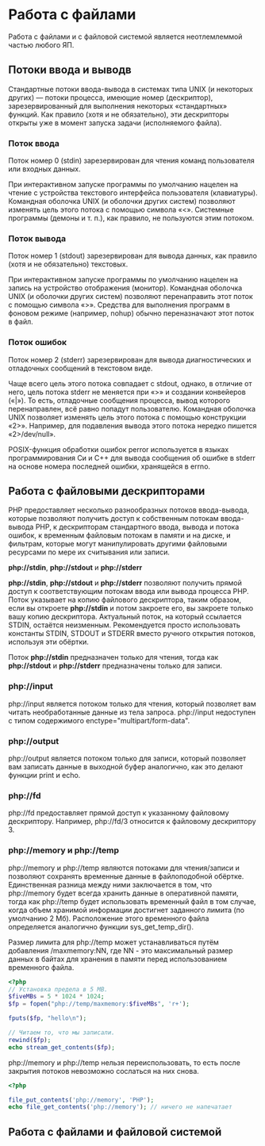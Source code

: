 # Работа с файлами

Работа с файлами и с файловой системой является неотлемлеммой частью любого ЯП.

## Потоки ввода и выводв

Стандартные потоки ввода-вывода в системах типа UNIX (и некоторых других) — потоки процесса, имеющие номер (дескриптор), зарезервированный для выполнения некоторых «стандартных» функций. Как правило (хотя и не обязательно), эти дескрипторы открыты уже в момент запуска задачи (исполняемого файла).

### Поток ввода

Поток номер 0 (stdin) зарезервирован для чтения команд пользователя или входных данных.

При интерактивном запуске программы по умолчанию нацелен на чтение с устройства текстового интерфейса пользователя (клавиатуры). Командная оболочка UNIX (и оболочки других систем) позволяют изменять цель этого потока с помощью символа «<». Системные программы (демоны и т. п.), как правило, не пользуются этим потоком.

### Поток вывода

Поток номер 1 (stdout) зарезервирован для вывода данных, как правило (хотя и не обязательно) текстовых.

При интерактивном запуске программы по умолчанию нацелен на запись на устройство отображения (монитор). Командная оболочка UNIX (и оболочки других систем) позволяют перенаправить этот поток с помощью символа «>». Средства для выполнения программ в фоновом режиме (например, nohup) обычно переназначают этот поток в файл.

### Поток ошибок

Поток номер 2 (stderr) зарезервирован для вывода диагностических и отладочных сообщений в текстовом виде.

Чаще всего цель этого потока совпадает с stdout, однако, в отличие от него, цель потока stderr не меняется при «>» и создании конвейеров («|»). То есть, отладочные сообщения процесса, вывод которого перенаправлен, всё равно попадут пользователю. Командная оболочка UNIX позволяет изменять цель этого потока с помощью конструкции «2>». Например, для подавления вывода этого потока нередко пишется «2>/dev/null».

POSIX-функция обработки ошибок perror используется в языках программирования Си и C++ для вывода сообщения об ошибке в stderr на основе номера последней ошибки, хранящейся в errno.

## Работа с файловыми дескрипторами

PHP предоставляет несколько разнообразных потоков ввода-вывода, которые позволяют получить доступ к собственным потокам ввода-вывода PHP, к дескрипторам стандартного ввода, вывода и потока ошибок, к временным файловым потокам в памяти и на диске, и фильтрам, которые могут манипулировать другими файловыми ресурсами по мере их считывания или записи.

**php://stdin**, **php://stdout** и **php://stderr** 

**php://stdin**, **php://stdout** и **php://stderr** позволяют получить прямой доступ к соответствующим потокам ввода или вывода процесса PHP. Поток указывает на копию файлового дескриптора, таким образом, если вы откроете **php://stdin** и потом закроете его, вы закроете только вашу копию дескриптора. Актуальный поток, на который ссылается STDIN, остаётся неизменным. Рекомендуется просто использовать константы STDIN, STDOUT и STDERR вместо ручного открытия потоков, используя эти обёртки.

Поток **php://stdin** предназначен только для чтения, тогда как **php://stdout** и **php://stderr** предназначены только для записи.

### php://input 

php://input является потоком только для чтения, который позволяет вам читать необработанные данные из тела запроса. php://input недоступен с типом содержимого enctype="multipart/form-data".

### php://output

php://output является потоком только для записи, который позволяет вам записать данные в выходной буфер аналогично, как это делают функции print и echo.

### php://fd 

php://fd предоставляет прямой доступ к указанному файловому дескриптору. Например, php://fd/3 относится к файловому дескриптору 3.

### php://memory и php://temp 

php://memory и php://temp являются потоками для чтения/записи и позволяют сохранять временные данные в файлоподобной обёртке. Единственная разница между ними заключается в том, что php://memory будет всегда хранить данные в оперативной памяти, тогда как php://temp будет использовать временный файл в том случае, когда объем хранимой информации достигнет заданного лимита (по умолчанию 2 Мб). Расположение этого временного файла определяется аналогично функции sys_get_temp_dir().

Размер лимита для php://temp может устанавливаться путём добавления /maxmemory:NN, где NN - это максимальный размер данных в байтах для хранения в памяти перед использованием временного файла.

```php
<?php
// Установка предела в 5 MB.
$fiveMBs = 5 * 1024 * 1024;
$fp = fopen("php://temp/maxmemory:$fiveMBs", 'r+');

fputs($fp, "hello\n");

// Читаем то, что мы записали.
rewind($fp);
echo stream_get_contents($fp);
```
php://memory и php://temp нельзя переиспользовать, то есть после закрытия потоков невозможно сослаться на них снова.

```php
<?php

file_put_contents('php://memory', 'PHP');
echo file_get_contents('php://memory'); // ничего не напечатает
```

## Работа с файлами и файловой системой

